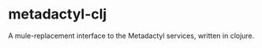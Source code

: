 metadactyl-clj
==============

A mule-replacement interface to the Metadactyl services, written in clojure.